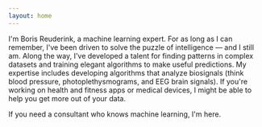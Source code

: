 ```yaml
---
layout: home
---
```


I'm Boris Reuderink, a machine learning expert. For as long as I can remember,
I've been driven to solve the puzzle of intelligence — and I still am. Along
the way, I've developed a talent for finding patterns in complex datasets and
training elegant algorithms to make useful predictions. My expertise includes
developing algorithms that analyze biosignals (think blood pressure,
photoplethysmograms, and EEG brain signals). If you're working on health and
fitness apps or medical devices, I might be able to help you get more out of
your data. 

If you need a consultant who knows machine learning, I'm here.